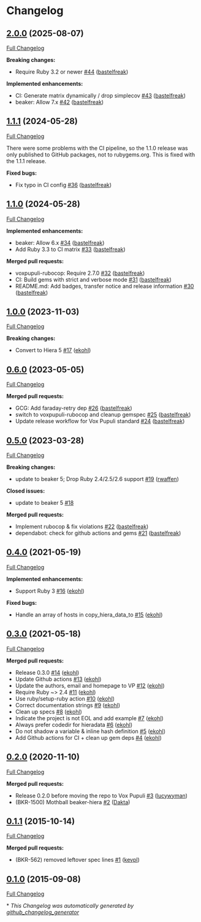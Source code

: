 # Changelog

## [2.0.0](https://github.com/voxpupuli/beaker-hiera/tree/2.0.0) (2025-08-07)

[Full Changelog](https://github.com/voxpupuli/beaker-hiera/compare/1.1.1...2.0.0)

**Breaking changes:**

- Require Ruby 3.2 or newer [\#44](https://github.com/voxpupuli/beaker-hiera/pull/44) ([bastelfreak](https://github.com/bastelfreak))

**Implemented enhancements:**

- CI: Generate matrix dynamically / drop simplecov [\#43](https://github.com/voxpupuli/beaker-hiera/pull/43) ([bastelfreak](https://github.com/bastelfreak))
- beaker: Allow 7.x [\#42](https://github.com/voxpupuli/beaker-hiera/pull/42) ([bastelfreak](https://github.com/bastelfreak))

## [1.1.1](https://github.com/voxpupuli/beaker-hiera/tree/1.1.1) (2024-05-28)

[Full Changelog](https://github.com/voxpupuli/beaker-hiera/compare/1.1.0...1.1.1)

There were some problems with the CI pipeline, so the 1.1.0 release was only published to GitHub packages, not to rubygems.org. This is fixed with the 1.1.1 release.

**Fixed bugs:**

- Fix typo in CI config [\#36](https://github.com/voxpupuli/beaker-hiera/pull/36) ([bastelfreak](https://github.com/bastelfreak))

## [1.1.0](https://github.com/voxpupuli/beaker-hiera/tree/1.1.0) (2024-05-28)

[Full Changelog](https://github.com/voxpupuli/beaker-hiera/compare/1.0.0...1.1.0)

**Implemented enhancements:**

- beaker: Allow 6.x [\#34](https://github.com/voxpupuli/beaker-hiera/pull/34) ([bastelfreak](https://github.com/bastelfreak))
- Add Ruby 3.3 to CI matrix [\#33](https://github.com/voxpupuli/beaker-hiera/pull/33) ([bastelfreak](https://github.com/bastelfreak))

**Merged pull requests:**

- voxpupuli-rubocop: Require 2.7.0 [\#32](https://github.com/voxpupuli/beaker-hiera/pull/32) ([bastelfreak](https://github.com/bastelfreak))
- CI: Build gems with strict and verbose mode [\#31](https://github.com/voxpupuli/beaker-hiera/pull/31) ([bastelfreak](https://github.com/bastelfreak))
- README.md: Add badges, transfer notice and release information [\#30](https://github.com/voxpupuli/beaker-hiera/pull/30) ([bastelfreak](https://github.com/bastelfreak))

## [1.0.0](https://github.com/voxpupuli/beaker-hiera/tree/1.0.0) (2023-11-03)

[Full Changelog](https://github.com/voxpupuli/beaker-hiera/compare/0.6.0...1.0.0)

**Breaking changes:**

- Convert to Hiera 5 [\#17](https://github.com/voxpupuli/beaker-hiera/pull/17) ([ekohl](https://github.com/ekohl))

## [0.6.0](https://github.com/voxpupuli/beaker-hiera/tree/0.6.0) (2023-05-05)

[Full Changelog](https://github.com/voxpupuli/beaker-hiera/compare/0.5.0...0.6.0)

**Merged pull requests:**

- GCG: Add faraday-retry dep [\#26](https://github.com/voxpupuli/beaker-hiera/pull/26) ([bastelfreak](https://github.com/bastelfreak))
- switch to voxpupuli-rubocop and cleanup gemspec [\#25](https://github.com/voxpupuli/beaker-hiera/pull/25) ([bastelfreak](https://github.com/bastelfreak))
- Update release workflow for Vox Pupuli standard [\#24](https://github.com/voxpupuli/beaker-hiera/pull/24) ([bastelfreak](https://github.com/bastelfreak))

## [0.5.0](https://github.com/voxpupuli/beaker-hiera/tree/0.5.0) (2023-03-28)

[Full Changelog](https://github.com/voxpupuli/beaker-hiera/compare/0.4.0...0.5.0)

**Breaking changes:**

- update to beaker 5; Drop Ruby 2.4/2.5/2.6 support [\#19](https://github.com/voxpupuli/beaker-hiera/pull/19) ([rwaffen](https://github.com/rwaffen))

**Closed issues:**

- update to beaker 5 [\#18](https://github.com/voxpupuli/beaker-hiera/issues/18)

**Merged pull requests:**

- Implement rubocop & fix violations [\#22](https://github.com/voxpupuli/beaker-hiera/pull/22) ([bastelfreak](https://github.com/bastelfreak))
- dependabot: check for github actions and gems [\#21](https://github.com/voxpupuli/beaker-hiera/pull/21) ([bastelfreak](https://github.com/bastelfreak))

## [0.4.0](https://github.com/voxpupuli/beaker-hiera/tree/0.4.0) (2021-05-19)

[Full Changelog](https://github.com/voxpupuli/beaker-hiera/compare/0.3.0...0.4.0)

**Implemented enhancements:**

- Support Ruby 3 [\#16](https://github.com/voxpupuli/beaker-hiera/pull/16) ([ekohl](https://github.com/ekohl))

**Fixed bugs:**

- Handle an array of hosts in copy\_hiera\_data\_to [\#15](https://github.com/voxpupuli/beaker-hiera/pull/15) ([ekohl](https://github.com/ekohl))

## [0.3.0](https://github.com/voxpupuli/beaker-hiera/tree/0.3.0) (2021-05-18)

[Full Changelog](https://github.com/voxpupuli/beaker-hiera/compare/0.2.0...0.3.0)

**Merged pull requests:**

- Release 0.3.0 [\#14](https://github.com/voxpupuli/beaker-hiera/pull/14) ([ekohl](https://github.com/ekohl))
- Update Github actions [\#13](https://github.com/voxpupuli/beaker-hiera/pull/13) ([ekohl](https://github.com/ekohl))
- Update the authors, email and homepage to VP [\#12](https://github.com/voxpupuli/beaker-hiera/pull/12) ([ekohl](https://github.com/ekohl))
- Require Ruby ~\> 2.4 [\#11](https://github.com/voxpupuli/beaker-hiera/pull/11) ([ekohl](https://github.com/ekohl))
- Use ruby/setup-ruby action [\#10](https://github.com/voxpupuli/beaker-hiera/pull/10) ([ekohl](https://github.com/ekohl))
- Correct documentation strings [\#9](https://github.com/voxpupuli/beaker-hiera/pull/9) ([ekohl](https://github.com/ekohl))
- Clean up specs [\#8](https://github.com/voxpupuli/beaker-hiera/pull/8) ([ekohl](https://github.com/ekohl))
- Indicate the project is not EOL and add example [\#7](https://github.com/voxpupuli/beaker-hiera/pull/7) ([ekohl](https://github.com/ekohl))
- Always prefer codedir for hieradata [\#6](https://github.com/voxpupuli/beaker-hiera/pull/6) ([ekohl](https://github.com/ekohl))
- Do not shadow a variable & inline hash definition [\#5](https://github.com/voxpupuli/beaker-hiera/pull/5) ([ekohl](https://github.com/ekohl))
- Add Github actions for CI + clean up gem deps [\#4](https://github.com/voxpupuli/beaker-hiera/pull/4) ([ekohl](https://github.com/ekohl))

## [0.2.0](https://github.com/voxpupuli/beaker-hiera/tree/0.2.0) (2020-11-10)

[Full Changelog](https://github.com/voxpupuli/beaker-hiera/compare/0.1.1...0.2.0)

**Merged pull requests:**

- Release 0.2.0 before moving the repo to Vox Pupuli [\#3](https://github.com/voxpupuli/beaker-hiera/pull/3) ([lucywyman](https://github.com/lucywyman))
- \(BKR-1500\) Mothball beaker-hiera [\#2](https://github.com/voxpupuli/beaker-hiera/pull/2) ([Dakta](https://github.com/Dakta))

## [0.1.1](https://github.com/voxpupuli/beaker-hiera/tree/0.1.1) (2015-10-14)

[Full Changelog](https://github.com/voxpupuli/beaker-hiera/compare/0.1.0...0.1.1)

**Merged pull requests:**

- \(BKR-562\) removed leftover spec lines [\#1](https://github.com/voxpupuli/beaker-hiera/pull/1) ([kevpl](https://github.com/kevpl))

## [0.1.0](https://github.com/voxpupuli/beaker-hiera/tree/0.1.0) (2015-09-08)

[Full Changelog](https://github.com/voxpupuli/beaker-hiera/compare/84dbbc6be29c41e74d862665fe9aa9dd7bbacb18...0.1.0)



\* *This Changelog was automatically generated by [github_changelog_generator](https://github.com/github-changelog-generator/github-changelog-generator)*
